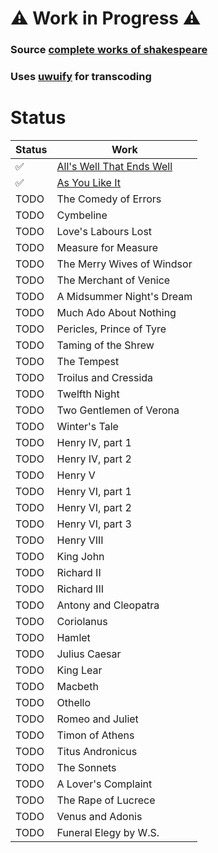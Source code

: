 # ⚠️ Work in Progress ⚠️

### Source [complete works of shakespeare](http://shakespeare.mit.edu)
### Uses [uwuify](https://github.com/Daniel-Liu-c0deb0t/uwu) for transcoding

# Status

| Status  | Work  | 
|---|---|
|  ✅ | [All's Well That Ends Well](https://rgbrizzlehizzle.github.io/wiwwiam-shakespeawe/awws-weww-that-ends-w-weww/)  | 
| ✅ | [As You Like It](https://rgbrizzlehizzle.github.io/wiwwiam-shakespeawe/as-you-wike-it/)  |
|  TODO |  The Comedy of Errors  |
|  TODO |  Cymbeline  |
|  TODO | Love's Labours Lost   |
|  TODO |  Measure for Measure  |
|  TODO |  The Merry Wives of Windsor  |
|  TODO |  The Merchant of Venice  |
|  TODO | A Midsummer Night's Dream   |
|  TODO | Much Ado About Nothing   |
|  TODO | Pericles, Prince of Tyre   |
|  TODO |  Taming of the Shrew  |
|  TODO | The Tempest   |
|  TODO | Troilus and Cressida   |
|  TODO |  Twelfth Night  |
|  TODO | Two Gentlemen of Verona   |
|  TODO | Winter's Tale  |
|  TODO |  Henry IV, part 1 |
|  TODO | Henry IV, part 2   |
|  TODO | Henry V   |
|  TODO | Henry VI, part 1   |
|  TODO | Henry VI, part 2   |
|  TODO |  Henry VI, part 3  |
|  TODO |  Henry VIII  |
|  TODO | King John   |
|  TODO | Richard II   |
|  TODO | Richard III  |
|  TODO | Antony and Cleopatra   |
|  TODO | Coriolanus   |
|  TODO | Hamlet   |
|  TODO | Julius Caesar   |
|  TODO | King Lear   |
|  TODO | Macbeth   |
|  TODO | Othello   |
|  TODO |  Romeo and Juliet  |
|  TODO |  Timon of Athens  |
|  TODO | Titus Andronicus  |
|  TODO | The Sonnets   |
|  TODO |  A Lover's Complaint  |
|  TODO | The Rape of Lucrece   |
|  TODO | Venus and Adonis   |
|  TODO |  Funeral Elegy by W.S. |
